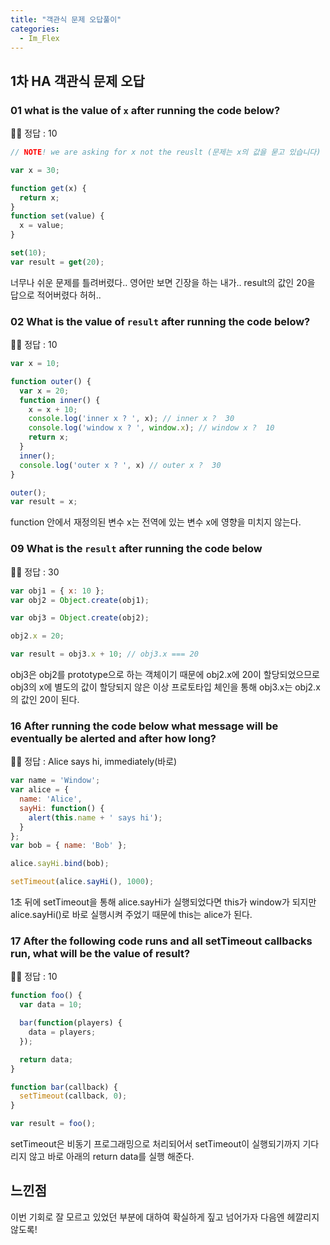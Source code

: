 ```yaml
---
title: "객관식 문제 오답풀이"
categories:
  - Im_Flex
---
```


## 1차 HA 객관식 문제 오답
### 01 what is the value of `x` after running the code below?
🧚‍♀️ 정답 : 10
```js
// NOTE! we are asking for x not the reuslt (문제는 x의 값을 묻고 있습니다)

var x = 30;

function get(x) {
  return x;
}
function set(value) {
  x = value;
}

set(10);
var result = get(20);
```

너무나 쉬운 문제를 틀려버렸다.. 영어만 보면 긴장을 하는 내가.. result의 값인 20을 답으로 적어버렸다 허허..

### 02 What is the value of `result` after running the code below?
🧚‍♀️ 정답 : 10
```js
var x = 10;

function outer() {
  var x = 20;
  function inner() {
    x = x + 10;
    console.log('inner x ? ', x); // inner x ?  30
    console.log('window x ? ', window.x); // window x ?  10
    return x;
  }
  inner();
  console.log('outer x ? ', x) // outer x ?  30
}

outer();
var result = x;
```

function 안에서 재정의된 변수 x는 전역에 있는 변수 x에 영향을 미치지 않는다.

### 09 What is the `result` after running the code below
🧚‍♀️ 정답 : 30

```js
var obj1 = { x: 10 };
var obj2 = Object.create(obj1);

var obj3 = Object.create(obj2);

obj2.x = 20;

var result = obj3.x + 10; // obj3.x === 20
```

obj3은 obj2를 prototype으로 하는 객체이기 때문에 obj2.x에 20이 할당되었으므로 obj3의 x에 별도의 값이 할당되지 않은 이상 프로토타입 체인을 통해 obj3.x는 obj2.x의 값인 20이 된다.

### 16 After running the code below what message will be eventually be alerted and after how long?
🧚‍♀️ 정답 : Alice says hi, immediately(바로)

```js
var name = 'Window';
var alice = {
  name: 'Alice',
  sayHi: function() {
    alert(this.name + ' says hi');
  }
};
var bob = { name: 'Bob' };

alice.sayHi.bind(bob);

setTimeout(alice.sayHi(), 1000);
```

1초 뒤에 setTimeout을 통해 alice.sayHi가 실행되었다면 this가 window가 되지만 alice.sayHi()로 바로 실행시켜 주었기 때문에 this는 alice가 된다.

### 17 After the following code runs and all setTimeout callbacks run, what will be the value of result?
🧚‍♀️ 정답 : 10

```js
function foo() {
  var data = 10;

  bar(function(players) {
    data = players;
  });

  return data;
}

function bar(callback) {
  setTimeout(callback, 0);
}

var result = foo();
```

setTimeout은 비동기 프로그래밍으로 처리되어서 setTimeout이 실행되기까지 기다리지 않고 바로 아래의 return data를 실행 해준다.


## 느낀점
이번 기회로 잘 모르고 있었던 부분에 대하여 확실하게 짚고 넘어가자 다음엔 헤깔리지 않도록!
